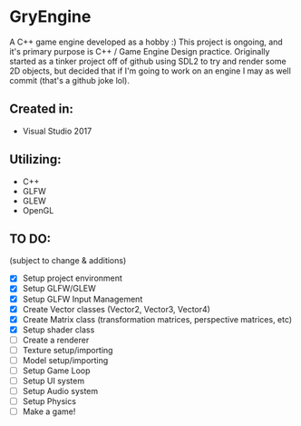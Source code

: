 # GryEngine

A C++ game engine developed as a hobby :)
This project is ongoing, and it's primary purpose is C++ / Game Engine Design practice.
Originally started as a tinker project off of github using SDL2 to try and render some 2D objects,
but decided that if I'm going to work on an engine I may as well commit (that's a github joke lol).

## Created in:
- Visual Studio 2017

## Utilizing:
- C++
- GLFW
- GLEW
- OpenGL

## TO DO:
(subject to change & additions)
- [x] Setup project environment
- [x] Setup GLFW/GLEW
- [x] Setup GLFW Input Management
- [x] Create Vector classes (Vector2, Vector3, Vector4)
- [x] Create Matrix class (transformation matrices, perspective matrices, etc)
- [x] Setup shader class
- [ ] Create a renderer
- [ ] Texture setup/importing
- [ ] Model setup/importing
- [ ] Setup Game Loop
- [ ] Setup UI system
- [ ] Setup Audio system
- [ ] Setup Physics
- [ ] Make a game!
